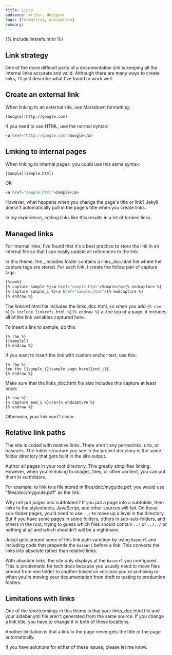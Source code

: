 ```yaml
---
title: Links
audience: writer, designer
tags: [formatting, navigation]
summary: 
---
```

{% include linkrefs.html %} 

## Link strategy

One of the more difficult parts of a documentation site is keeping all the internal links accurate and valid. Although there are many ways to create links, I'll just describe what I've found to work well.

## Create an external link

When linking to an external site, use Markdown formatting:

```
[Google](http://google.com)
```

If you need to use HTML, use the normal syntax:

```html
<a href="http://google.com">Google</a>
```

## Linking to internal pages

When linking to internal pages, you could use this same syntax:

```
[Sample](sample.html)
```

OR

```html
<a href="sample.html">Sample</a>
```

However, what happens when you change the page's title or link? Jekyll doesn't automatically pull in the page's title when you create links.

In my experience, coding links like this results in a lot of broken links.

## Managed links

For internal links, I've found that it's a best practice to store the link in an internal file so that I can easily update all references to the link.

In this theme, the \_includes folder contains a links_doc.html file where the capture tags are stored. For each link, I create the follow pair of capture tags:

```html
{%raw%}
{% capture sample %}<a href="sample.html">Sample</a>{% endcapture %}
{% capture sample_i %}<a href="sample.html">{% endcapture %}
{% endraw %}
```

The linksref.html file includes the links_doc.html, so when you add `{% raw %}{% include linkrefs.html %}{% endraw %}` at the top of a page, it includes all of the link variables captured here.

To insert a link to sample, do this:

```liquid
{% raw %}
{{sample}}
{% endraw %}
```

If you want to insert the link with custom anchor text, use this: 

```liquid
{% raw %}
See the {{sample_i}}sample page here{{end_i}}.
{% endraw %}
```

Make sure that the links_doc.html file also includes this capture at least once:

```
{% raw %}
{% capture end_i %}</a>{% endcapture %}
{% endraw %}
```

Otherwise, your link won't close.

## Relative link paths

The site is coded with relative links. There aren't any permalinks, urls, or baseurls. The folder structure you see in the project directory is the same folder directory that gets built in the site output.

Author all pages in your root directory. This greatly simplifies linking. However, when you're linking to images, files, or other content, you can put them in subfolders. 

For example, to link to a file stored in files/doc/myguide.pdf, you would use "files/doc/myguide.pdf" as the link. 

Why not put pages into subfolders? If you put a page into a subfolder, then links to the stylesheets, JavaScript, and other sources will fail. On those sub-folder pages, you'd need to use `../` to move up a level in the directory. But if you have some pages in some folders, others in sub-sub-folders, and others in the root, trying to guess which files should contain `../` or `../../` or nothing at all and which shouldn't will be a nightmare.

Jekyll gets around some of this link path variation by using `baseurl` and including code that prepends the `baseurl` before a link. This converts the links into absolute rather than relative links.

With absolute links, the site only displays at the `baseurl` you configured. This is problematic for tech docs because you usually need to move files around from one folder to another based on versions you're archiving or when you're moving your documentation from draft to testing to production folders.

## Limitations with links

One of the shortcomings in this theme is that your links_doc.html file and your sidebar.yml file aren't generated from the same source. If you change a link title, you have to change it in both of these locations. 

Another limitation is that a link to the page never gets the title of the page automatically.

If you have solutions for either of these issues, please let me know.

